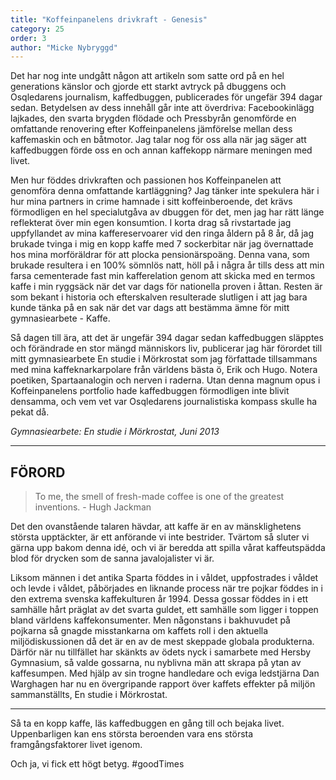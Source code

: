 ```yaml
---
title: "Koffeinpanelens drivkraft - Genesis"
category: 25
order: 3
author: "Micke Nybryggd"
---
```


Det har nog inte undgått någon att artikeln som satte ord på en hel generations känslor och gjorde ett starkt avtryck på dbuggens och Osqledarens journalism, kaffedbuggen, publicerades för ungefär 394 dagar sedan. Betydelsen av dess innehåll går inte att överdriva: Facebookinlägg lajkades, den svarta brygden flödade och Pressbyrån genomförde en omfattande renovering efter Koffeinpanelens jämförelse mellan dess kaffemaskin och en båtmotor. Jag talar nog för oss alla när jag säger att kaffedbuggen förde oss en och annan kaffekopp närmare meningen med livet.

Men hur föddes drivkraften och passionen hos Koffeinpanelen att genomföra denna omfattande kartläggning? Jag tänker inte spekulera här i hur mina partners in crime hamnade i sitt koffeinberoende, det krävs förmodligen en hel specialutgåva av dbuggen för det, men jag har rätt länge reflekterat över min egen konsumtion. I korta drag så rivstartade jag uppfyllandet av mina kaffereservoarer vid den ringa åldern på 8 år, då jag brukade tvinga i mig en kopp kaffe med 7 sockerbitar när jag övernattade hos mina morföräldrar för att plocka pensionärspoäng. Denna vana, som brukade resultera i en 100% sömnlös natt, höll på i några år tills dess att min farsa cementerade fast min kafferelation genom att skicka med en termos kaffe i min ryggsäck när det var dags för nationella proven i åttan. Resten är som bekant i historia och efterskalven resulterade slutligen i att jag bara kunde tänka på en sak när det var dags att bestämma ämne för mitt gymnasiearbete - Kaffe.

Så dagen till ära, att det är ungefär 394 dagar sedan kaffedbuggen släpptes och förändrade en stor mängd människors liv, publicerar jag här förordet till mitt gymnasiearbete En studie i Mörkrostat som jag författade tillsammans med mina kaffeknarkarpolare från världens bästa ö, Erik och Hugo. Notera poetiken, Spartaanalogin och nerven i raderna. Utan denna magnum opus i Koffeinpanelens portfolio hade kaffedbuggen förmodligen inte blivit densamma, och vem vet var Osqledarens journalistiska kompass skulle ha pekat då. 

*Gymnasiearbete: En studie i Mörkrostat,  Juni 2013*

---

FÖRORD
-----

>To me, the smell of fresh-made coffee is one of the greatest inventions. - Hugh Jackman

Det den ovanstående talaren hävdar, att kaffe är en av mänsklighetens största upptäckter, är ett anförande vi inte bestrider. Tvärtom så sluter vi gärna upp bakom denna idé, och vi är beredda att spilla vårat kaffeutspädda blod för drycken som de sanna javalojalister vi är.

Liksom männen i det antika Sparta föddes in i våldet, uppfostrades i våldet och levde i våldet, påbörjades en liknande process när tre pojkar föddes in i den extrema svenska kaffekulturen år 1994. Dessa gossar föddes in i ett samhälle hårt präglat av det svarta guldet, ett samhälle som ligger i toppen bland världens kaffekonsumenter. Men någonstans i bakhuvudet på pojkarna så gnagde misstankarna om kaffets roll i den aktuella miljödiskussionen då det är en av de mest skeppade globala produkterna. Därför när nu tillfället har skänkts av ödets nyck i samarbete med Hersby Gymnasium, så valde gossarna, nu nyblivna män att skrapa på ytan av kaffesumpen. Med hjälp av sin trogne handledare och eviga ledstjärna Dan Warghagen har nu en övergripande rapport över kaffets effekter på miljön sammanställts, En studie i Mörkrostat.

---

Så ta en kopp kaffe, läs kaffedbuggen en gång till och bejaka livet. Uppenbarligen kan ens största beroenden vara ens största framgångsfaktorer livet igenom. 

Och ja, vi fick ett högt betyg. #goodTimes
